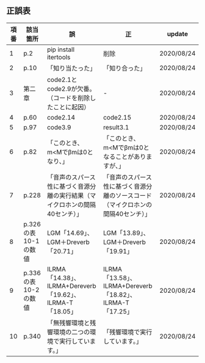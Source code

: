## 正誤表
|項番|該当箇所|誤|正|update|
|---|---|---|---|---|
|1|p.2| pip install itertools | 削除　|2020/08/24|
|2|p.10| 「知り当たった」|「知り合った」|2020/08/24|
|3|第二章|code2.1とcode2.9が欠番。（コードを削除したことに起因）|-|2020/08/24|
|4|p.60|code2.14|code2.15|2020/08/24|
|5|p.97|code3.9|result3.1|2020/08/24|
|6|p.82| 「このとき、m<Mでβmは0となり、」|「このとき、m<Mでβmは0となることがありますが、」|2020/08/24|
|7|p.228| 「音声のスパース性に基づく音源分離の実行結果（マイクロホンの間隔40センチ）」|「音声のスパース性に基づく音源分離のソースコード（マイクロホンの間隔40センチ）」|2020/08/24|
|8|p.326の表10-1の数値| LGM「14.69」、LGM＋Dreverb「20.71」|LGM「13.89」、LGM＋Dreverb「19.91」|2020/08/24|
|9|p.336の表10-2の数値| ILRMA「14.38」、ILRMA+Dereverb「19.62」、ILRMA-T「18.05」|ILRMA「13.58」、ILRMA+Dereverb「18.82」、ILRMA-T「17.25」|2020/08/24|
|10|p.340|「無残響環境と残響環境の二つの環境で実行しています。」 |「残響環境で実行しています。」|2020/08/24|



